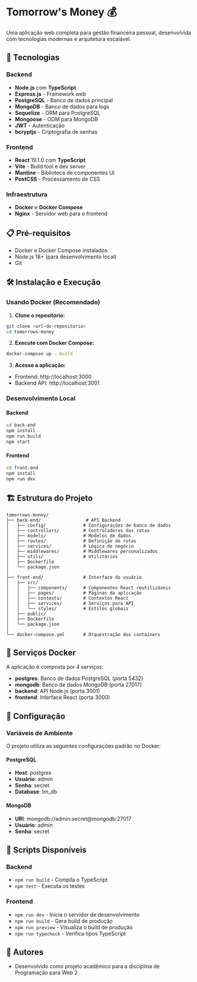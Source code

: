 # Tomorrow's Money 💰

Uma aplicação web completa para gestão financeira pessoal, desenvolvida com tecnologias modernas e arquitetura escalável.

## 🚀 Tecnologias

### Backend
- **Node.js** com **TypeScript**
- **Express.js** - Framework web
- **PostgreSQL** - Banco de dados principal
- **MongoDB** - Banco de dados para logs
- **Sequelize** - ORM para PostgreSQL
- **Mongoose** - ODM para MongoDB
- **JWT** - Autenticação
- **bcryptjs** - Criptografia de senhas

### Frontend
- **React** 19.1.0 com **TypeScript**
- **Vite** - Build tool e dev server
- **Mantine** - Biblioteca de componentes UI
- **PostCSS** - Processamento de CSS

### Infraestrutura
- **Docker** e **Docker Compose**
- **Nginx** - Servidor web para o frontend

## 📋 Pré-requisitos

- Docker e Docker Compose instalados
- Node.js 18+ (para desenvolvimento local)
- Git

## 🛠️ Instalação e Execução

### Usando Docker (Recomendado)

1. **Clone o repositório:**
```bash
git clone <url-do-repositorio>
cd tomorrows-money
```

2. **Execute com Docker Compose:**
```bash
docker-compose up --build
```

3. **Acesse a aplicação:**
- Frontend: http://localhost:3000
- Backend API: http://localhost:3001

### Desenvolvimento Local

#### Backend
```bash
cd back-end
npm install
npm run build
npm start
```

#### Frontend
```bash
cd front-end
npm install
npm run dev
```

## 🏗️ Estrutura do Projeto

```
tomorrows-money/
├── back-end/                 # API Backend
│   ├── config/              # Configurações de banco de dados
│   ├── controllers/         # Controladores das rotas
│   ├── models/              # Modelos de dados
│   ├── routes/              # Definição de rotas
│   ├── services/            # Lógica de negócio
│   ├── middlewares/         # Middlewares personalizados
│   ├── utils/               # Utilitários
│   ├── Dockerfile
│   └── package.json
│
├── front-end/               # Interface do usuário
│   ├── src/
│   │   ├── components/      # Componentes React reutilizáveis
│   │   ├── pages/           # Páginas da aplicação
│   │   ├── contexts/        # Contextos React
│   │   ├── services/        # Serviços para API
│   │   └── styles/          # Estilos globais
│   ├── public/
│   ├── Dockerfile
│   └── package.json
│
└── docker-compose.yml       # Orquestração dos containers
```

## 🐳 Serviços Docker

A aplicação é composta por 4 serviços:

- **postgres**: Banco de dados PostgreSQL (porta 5432)
- **mongodb**: Banco de dados MongoDB (porta 27017)
- **backend**: API Node.js (porta 3001)
- **frontend**: Interface React (porta 3000)

## 🔧 Configuração

### Variáveis de Ambiente

O projeto utiliza as seguintes configurações padrão no Docker:

#### PostgreSQL
- **Host**: postgres
- **Usuário**: admin
- **Senha**: secret
- **Database**: tm_db

#### MongoDB
- **URI**: mongodb://admin:secret@mongodb:27017
- **Usuário**: admin
- **Senha**: secret

## 📝 Scripts Disponíveis

### Backend
- `npm run build` - Compila o TypeScript
- `npm test` - Executa os testes

### Frontend
- `npm run dev` - Inicia o servidor de desenvolvimento
- `npm run build` - Gera build de produção
- `npm run preview` - Visualiza o build de produção
- `npm run typecheck` - Verifica tipos TypeScript

## 👥 Autores

- Desenvolvido como projeto acadêmico para a disciplina de Programação para Web 2

